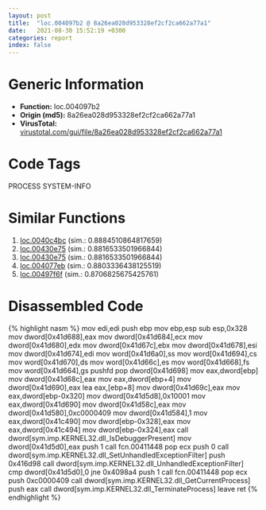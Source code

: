```yaml
---
layout: post
title:  "loc.004097b2 @ 8a26ea028d953328ef2cf2ca662a77a1"
date:   2021-08-30 15:52:19 +0300
categories: report
index: false
---
```


# Generic Information
- **Function:** loc.004097b2
- **Origin (md5):** 8a26ea028d953328ef2cf2ca662a77a1
- **VirusTotal:** [virustotal.com/gui/file/8a26ea028d953328ef2cf2ca662a77a1][virustotal_ref]

# Code Tags
<span class="tag" id="PROCESS">PROCESS</span>
<span class="tag" id="SYSTEM-INFO">SYSTEM-INFO</span>


# Similar Functions

1. [loc.0040c4bc][similar_1_ref] (sim.: 0.8884510864817659)
2. [loc.00430e75][similar_2_ref] (sim.: 0.8816533501966844)
3. [loc.00430e75][similar_3_ref] (sim.: 0.8816533501966844)
4. [loc.004077eb][similar_4_ref] (sim.: 0.8803336438125519)
5. [loc.00497f6f][similar_5_ref] (sim.: 0.8706825675425761)


# Disassembled Code

{% highlight nasm %}
mov edi,edi
push ebp
mov ebp,esp
sub esp,0x328
mov dword[0x41d688],eax
mov dword[0x41d684],ecx
mov dword[0x41d680],edx
mov dword[0x41d67c],ebx
mov dword[0x41d678],esi
mov dword[0x41d674],edi
mov word[0x41d6a0],ss
mov word[0x41d694],cs
mov word[0x41d670],ds
mov word[0x41d66c],es
mov word[0x41d668],fs
mov word[0x41d664],gs
pushfd 
pop dword[0x41d698]
mov eax,dword[ebp]
mov dword[0x41d68c],eax
mov eax,dword[ebp+4]
mov dword[0x41d690],eax
lea eax,[ebp+8]
mov dword[0x41d69c],eax
mov eax,dword[ebp-0x320]
mov dword[0x41d5d8],0x10001
mov eax,dword[0x41d690]
mov dword[0x41d58c],eax
mov dword[0x41d580],0xc0000409
mov dword[0x41d584],1
mov eax,dword[0x41c490]
mov dword[ebp-0x328],eax
mov eax,dword[0x41c494]
mov dword[ebp-0x324],eax
call dword[sym.imp.KERNEL32.dll_IsDebuggerPresent]
mov dword[0x41d5d0],eax
push 1
call fcn.00411448
pop ecx
push 0
call dword[sym.imp.KERNEL32.dll_SetUnhandledExceptionFilter]
push 0x416d98
call dword[sym.imp.KERNEL32.dll_UnhandledExceptionFilter]
cmp dword[0x41d5d0],0
jne 0x4098a4
push 1
call fcn.00411448
pop ecx
push 0xc0000409
call dword[sym.imp.KERNEL32.dll_GetCurrentProcess]
push eax
call dword[sym.imp.KERNEL32.dll_TerminateProcess]
leave 
ret 
{% endhighlight %}


[similar_1_ref]: /report/loc.0040c4bc@950fc8a60b5bfd2ed28e8806b8cb3a4d
[similar_2_ref]: /report/loc.00430e75@3bf433430f740e75dfaf9134a5696829
[similar_3_ref]: /report/loc.00430e75@4bd33f73402d0d03c0318f793884eb34
[similar_4_ref]: /report/loc.004077eb@2d591d102f09b733d7d0e893e5642beb
[similar_5_ref]: /report/loc.00497f6f@ec199daf84c7d2c754bb8d013dd4880e
[virustotal_ref]: https://www.virustotal.com/gui/file/8a26ea028d953328ef2cf2ca662a77a1
